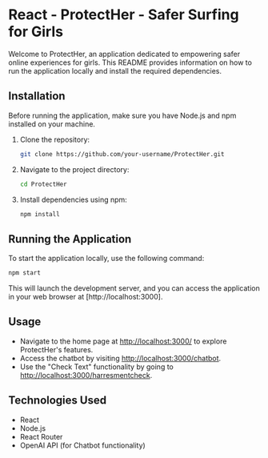 # React - ProtectHer - Safer Surfing for Girls

Welcome to ProtectHer, an application dedicated to empowering safer online experiences for girls. This README provides information on how to run the application locally and install the required dependencies.

## Installation

Before running the application, make sure you have Node.js and npm installed on your machine.

1. Clone the repository:

   ```bash
   git clone https://github.com/your-username/ProtectHer.git
   ```

2. Navigate to the project directory:

   ```bash
   cd ProtectHer
   ```

3. Install dependencies using npm:

   ```bash
   npm install
   ```

## Running the Application

To start the application locally, use the following command:

```bash
npm start
```

This will launch the development server, and you can access the application in your web browser at [http://localhost:3000].

## Usage

- Navigate to the home page at [http://localhost:3000/](http://localhost:3000/) to explore ProtectHer's features.
- Access the chatbot by visiting [http://localhost:3000/chatbot](http://localhost:3000/chatbot).
- Use the "Check Text" functionality by going to [http://localhost:3000/harresmentcheck](http://localhost:3000/harresmentcheck).

## Technologies Used

- React
- Node.js
- React Router
- OpenAI API (for Chatbot functionality)
